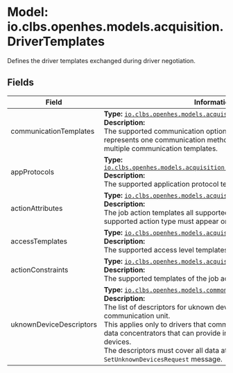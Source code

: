# Model: io.clbs.openhes.models.acquisition.DriverTemplates

Defines the driver templates exchanged during driver negotiation.

## Fields

| Field | Information |
| --- | --- |
| communicationTemplates | <b>Type:</b> [`io.clbs.openhes.models.acquisition.CommunicationTemplate`](model-io-clbs-openhes-models-acquisition-communicationtemplate.md)<br><b>Description:</b><br>The supported communication options templates. Each template represents one communication method. A driver can support multiple communication templates. |
| appProtocols | <b>Type:</b> [`io.clbs.openhes.models.acquisition.ApplicationProtocolTemplate`](model-io-clbs-openhes-models-acquisition-applicationprotocoltemplate.md)<br><b>Description:</b><br>The supported application protocol templates. |
| actionAttributes | <b>Type:</b> [`io.clbs.openhes.models.acquisition.JobActionAttributes`](model-io-clbs-openhes-models-acquisition-jobactionattributes.md)<br><b>Description:</b><br>The job action templates all supported action types. Each supported action type must appear onbly once. |
| accessTemplates | <b>Type:</b> [`io.clbs.openhes.models.acquisition.AccessLevelTemplate`](model-io-clbs-openhes-models-acquisition-accessleveltemplate.md)<br><b>Description:</b><br>The supported access level templates. |
| actionConstraints | <b>Type:</b> [`io.clbs.openhes.models.acquisition.JobActionContraints`](model-io-clbs-openhes-models-acquisition-jobactioncontraints.md)<br><b>Description:</b><br>The supported templates of the job actions constraints. |
| uknownDeviceDescriptors | <b>Type:</b> [`io.clbs.openhes.models.common.FieldDescriptor`](model-io-clbs-openhes-models-common-fielddescriptor.md)<br><b>Description:</b><br>The list of descriptors for uknown devices detected by the communication unit.<br>This applies only to drivers that communicate with devices like data concentrators that can provide information for unknown devices.<br>The descriptors must cover all data attributes used in the `SetUnknownDevicesRequest` message. |

